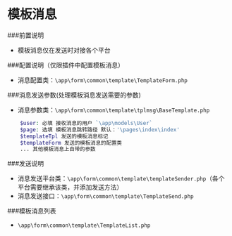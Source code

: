
# 模板消息

###前置说明
- 模板消息仅在发送时对接各个平台

###配置说明（仅限插件中配置模板消息）
- 消息配置类：`\app\form\common\template\TemplateForm.php`

###消息发送参数(处理模板消息发送需要的参数)
- 消息参数类：`\app\form\common\template\tplmsg\BaseTemplate.php`
```php
    $user: 必填 接收消息的用户 `\app\models\User`
    $page: 选填 模板消息跳转路径 默认：'\pages\index\index'
    $templateTpl 发送的模板消息标记
    $templateForm 发送的模板消息的配置类
    ... 其他模板消息上自带的参数
```

###发送说明
- 消息发送平台类：`\app\form\common\template\templateSender.php`（各个平台需要继承该类，并添加发送方法）
- 消息发送接口：`\app\form\common\template\TemplateSend.php`

###模板消息列表
- `\app\form\common\template\TemplateList.php`